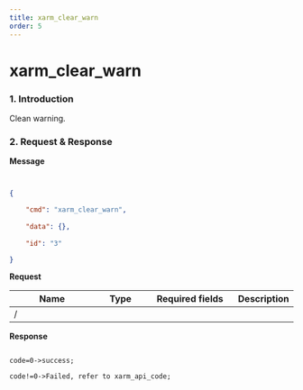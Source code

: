 ```yaml
---
title: xarm_clear_warn
order: 5
---
```

# xarm\_clear\_warn



### 1. Introduction



Clean warning.



### 2. Request & Response


**Message**

```json


{

    "cmd": "xarm_clear_warn",
    
    "data": {},
    
    "id": "3"

}

```


**Request**

<table data-full-width="true"><thead><tr><th width="142">Name</th><th width="79">Type</th><th width="144">Required fields</th><th>Description</th></tr></thead><tbody><tr><td>/</td><td></td><td></td><td></td></tr></tbody></table>



**Response**

```

code=0->success;

code!=0->Failed, refer to xarm_api_code;

```





